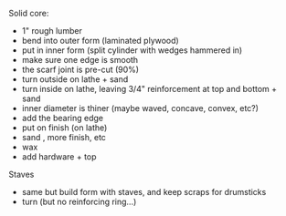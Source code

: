 Solid core:
  * 1" rough lumber
  * bend into outer form (laminated plywood)
  * put in inner form (split cylinder with wedges hammered in)
  * make sure one edge is smooth
  * the scarf joint is pre-cut (90%)
  * turn outside on lathe + sand
  * turn inside on lathe, leaving 3/4" reinforcement at top and bottom + sand
  * inner diameter is thiner (maybe waved, concave, convex, etc?)
  * add the bearing edge
  * put on finish (on lathe)
  * sand , more finish, etc
  * wax
  * add hardware + top
  
Staves
  * same but build form with staves, and keep scraps for drumsticks
  * turn (but no reinforcing ring...)
